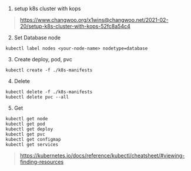 1. setup k8s cluster with kops
> https://www.changwoo.org/x1wins@changwoo.net/2021-02-20/setup-k8s-cluster-with-kops-52fc8a54c4
2. Set Database node
```
kubectl label nodes <your-node-name> nodetype=database
```
3. Create deploy, pod, pvc 
```
kubectl create -f ./k8s-manifests
```
4. Delete
```
kubectl delete -f ./k8s-manifests
kubectl delete pvc --all
```
5. Get
```
kubectl get node
kubectl get pod
kubectl get deploy
kubectl get pvc
kubectl get configmap
kubectl get services 
```
> https://kubernetes.io/docs/reference/kubectl/cheatsheet/#viewing-finding-resources